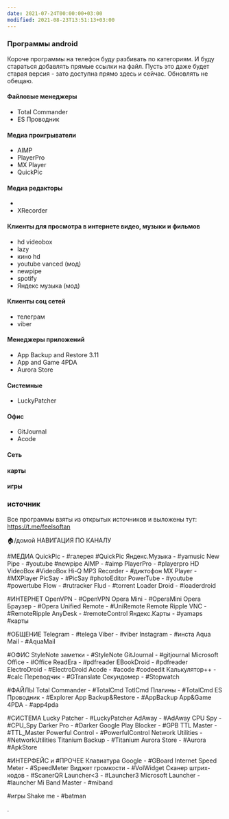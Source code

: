 ```yaml
---
date: 2021-07-24T00:00:00+03:00
modified: 2021-08-23T13:51:13+03:00
---
```


### Программы android

Короче программы на телефон буду разбивать по категориям. И буду стараться добавлять прямые ссылки на файл. Пусть это даже будет старая версия - зато доступна прямо здесь и сейчас. Обновлять не обещаю.

#### Файловые менеджеры
   - Total Commander 
   - ES Проводник
#### Медиа проигрыватели
   - AIMP
   - PlayerPro
   - MX Player
   - QuickPic
 
#### Медиа редакторы
   - 
   - XRecorder
#### Клиенты для просмотра в интернете видео, музыки и фильмов
   - hd videobox
   - lazy
   - кино hd
   - youtube vanced (мод)
   - newpipe
   - spotify
   - Яндекс музыка (мод)
#### Клиенты соц сетей
   - телеграм
   - viber
#### Менеджеры приложений
   - App Backup and Restore 3.11
   - App and Game 4PDA
   - Aurora Store
#### Системные
   - LuckyPatcher
#### Офис
   - GitJournal
   - Acode
#### Сеть
#### карты
#### игры



### источник
Все программы взяты из открытых источников и выложены тут: <https://t.me/feelsoftan>

:house:/домой
НАВИГАЦИЯ ПО КАНАЛУ 

#МЕДИА
QuickPic - #галерея #QuickPic
Яндекс.Музыка - #yamusic
New Pipe - #youtube #newpipe
AIMP - #aimp
PlayerPro - #playerpro
HD VideoBox #VideoBox
Hi-Q MP3 Recorder - #диктофон
MX Player - #MXPlayer
PicSay - #PicSay #photoEditor
PowerTube - #youtube #powertube
Flow - #rutracker
Flud - #torrent
Loader Droid - #loaderdroid


#ИНТЕРНЕТ
OpenVPN - #OpenVPN
Opera Mini - #OperaMini
Opera Браузер - #Opera
Unified Remote - #UniRemote
Remote Ripple VNC - #RemoteRipple
AnyDesk - #remoteControl
Яндекс.Карты - #yamaps #карты

#ОБЩЕНИЕ
Telegram - #telega
Viber - #viber
Instagram - #инста
Aqua Mail - #AquaMail

#ОФИС
StyleNote заметки - #StyleNote 
GitJournal - #gitjournal
Microsoft Office - #Office
ReadEra - #pdfreader
EBookDroid - #pdfreader
ElectroDroid - #ElectroDroid
Acode - #acode #codeedit
Калькулятор++ - #calc
Переводчик - #GTranslate
Секундомер - #Stopwatch

#ФАЙЛЫ
Total Commander - #TotalCmd
TotlCmd Плагины - #TotalCmd
ES Проводник - #Explorer
App Backup&Restore  - #AppBackup
App&Game 4PDA - #app4pda

#СИСТЕМА
Lucky Patcher - #LuckyPatcher
AdAway - #AdAway
CPU Spy - #CPU_Spy
Darker Pro - #Darker
Google Play Blocker - #GPB
TTL Master - #TTL_Master
Powerful Control - #PowerfulControl
Network Utilities - #NetworkUtilities 
Titanium Backup - #Titanium
Aurora Store - #Aurora #ApkStore

#ИНТЕРФЕЙС и #ПРОЧЕЕ
Клавиатура Google - #GBoard
Internet Speed Meter - #SpeedMeter
Виджет громкости - #VolWidget
Сканер штрих-кодов - #ScanerQR
Launcher<3 - #Launcher3
Microsoft Launcher - #launcher
Mi Band Master - #miband

#игры
Shake me - #batman

.
